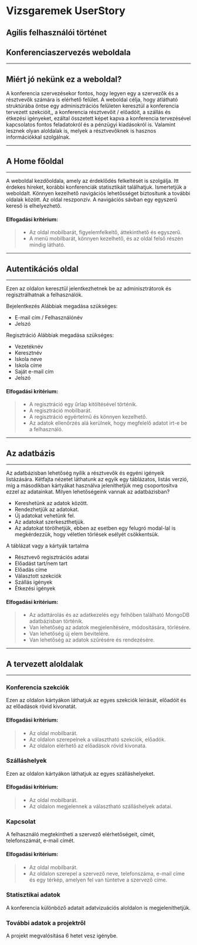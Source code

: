 # Vizsgaremek UserStory
## Agilis felhasználói történet
## Konferenciaszervezés weboldala
________________________________________
## Miért jó nekünk ez a weboldal?
A konferencia szervezésekor fontos, hogy legyen egy a szervezők és a résztvevők számára is elérhető felület. A weboldal célja, hogy átlátható struktúrába  öntse egy adminisztrációs felületen keresztül a konferencia tervezett szekcióit,, a konferencia résztvevőit / előadóit, a szállás és étkezési igényeket, ezáltal összetett képet kapva a konferencia tervezésével kapcsolatos fontos feladatokról és a pénzügyi kiadásokról is. Valamint lesznek olyan aloldalak is, melyek a résztvevőknek is hasznos információkkal szolgálnak.
________________________________________
## A Home főoldal
________________________________________
A weboldal kezdőoldala, amely az érdeklődés felkeltését is szolgálja. Itt érdekes híreket, korábbi konferenciák statisztikáit találhatjuk. Ismertetjük a weboldalt. Könnyen kezelhető navigációs lehetősséget biztosítunk a további oldalak között. Az oldal reszponzív. A navigációs sávban egy egyszerű kereső is elhelyezhető.
#### Elfogadási kritérium:
> - Az oldal mobilbarát, figyelemfelkeltő, áttekinthető és egyszerű.
> - A menü mobilbarát, könnyen kezelhető, és az oldal felső részén mindig látható.
________________________________________
## Autentikációs oldal
________________________________________
Ezen az oldalon keresztül jelentkezhetnek be az adminisztrátorok és regisztrálhatnak a felhasználók.

Bejelentkezés
Alábbiak megadása szükséges:
  -	E-mail cím / Felhasználónév
  -	Jelszó

Regisztráció
Alábbiak megadása szükséges:
  -	Vezetéknév
  -	Keresztnév
  -	Iskola neve
  -	Iskola címe
  -	Saját e-mail cím
  -	Jelszó

#### Elfogadási kritérium:
> - A regisztráció egy űrlap kitöltésével történik.
> - A regisztráció mobilbarát.
> - A regisztráció egyértelmű és könnyen kezelhető.
> - Az adatok ellenőrzés alá kerülnek, hogy megfelelő adatot irt-e be a felhasználó.

________________________________________
## Az adatbázis
________________________________________
Az adatbázisban lehetőség nyílik a résztvevők és egyéni igényeik listázására. Kétfajta nézetet láthatunk az egyik egy táblázatos, listás verzió, míg a másodikban kártyákat használva jeleníthetjük meg csoportosítva ezzel az adatainkat.
Milyen lehetőségeink vannak az adatbázisban?
  -	Kereshetünk az adatok között.
  -	Rendezhetjük az adatokat.
  -	Új adatokat vehetünk fel.
  -	Az adatokat szerkeszthetjük.
  -	Az adatokat törölhetjük, ebben az esetben egy felugró modal-lal is megkérdezzük, hogy véletlen törlések esélyét csökkentsük.

A táblázat vagy a kártyák tartalma
  -	Résztvevő regisztrációs adatai
  -	Előadást tart/nem tart
  -	Előadás címe
  -	Választott szekciók
  -	Szállás igények
  -	Étkezési igények

#### Elfogadási kritérium:
> - Az adattárolás és az adatkezelés egy felhőben található MongoDB adatbázisban történik.
> - Van lehetőség az adatok megjelenítésére, módosítására, törlésére.
> - Van lehetőség új elem bevitelére.
> - Van lehetőség az adatok szűrésére és rendezésére.
________________________________________
## A tervezett aloldalak
________________________________________
### Konferencia szekciók
Ezen az oldalon kártyákon láthatjuk az egyes szekciók leírását, előadóit és az előadások rövid kivonatát.

#### Elfogadási kritérium:
> - Az oldal mobilbarát.
> - Az oldalon szerepelnek a választható szekciók, előadók.
> - Az oldalon elérhető az előadások rövid kivonata.

### Szálláshelyek
Ezen az oldalon kártyákon láthatjuk az egyes szálláshelyeket.

#### Elfogadási kritérium:
> - Az oldal mobilbarát.
> - Az oldalon megjelennek a választható szálláshelyek adatai.

### Kapcsolat
A felhasználó megtekintheti a szervező elérhetőségeit, címét, telefonszámát, e-mail címét.

#### Elfogadási kritérium:
> - Az oldal mobilbarát.
> - Az oldalon szerepel a szervező neve, telefonszáma, e-mail címe és egy térkép, amelyen fel van tüntetve a szervező címe.

### Statisztikai adatok
A konferencia különböző adatait adatvizuációs aloldalon is megjeleníthetjük.

### További adatok a projektről
A projekt megvalósítása 6 hetet vesz igénybe.

